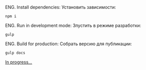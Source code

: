 ENG. Install dependencies:
Установить зависимости:
```
npm i
```
ENG. Run in development mode: 
Зпустить в режиме разработки:
```
gulp
```
ENG. Build for production:
Собрать версию для публикации:
```
gulp docs
```

[In progress...](https://user.github.io/repo/)
